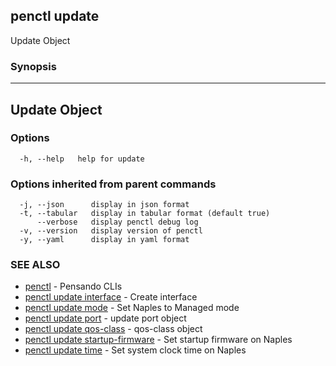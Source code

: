 ## penctl update

Update Object

### Synopsis



---------------
 Update Object 
---------------


### Options

```
  -h, --help   help for update
```

### Options inherited from parent commands

```
  -j, --json      display in json format
  -t, --tabular   display in tabular format (default true)
      --verbose   display penctl debug log
  -v, --version   display version of penctl
  -y, --yaml      display in yaml format
```

### SEE ALSO
* [penctl](penctl.md)	 - Pensando CLIs
* [penctl update interface](penctl_update_interface.md)	 - Create interface
* [penctl update mode](penctl_update_mode.md)	 - Set Naples to Managed mode
* [penctl update port](penctl_update_port.md)	 - update port object
* [penctl update qos-class](penctl_update_qos-class.md)	 - qos-class object
* [penctl update startup-firmware](penctl_update_startup-firmware.md)	 - Set startup firmware on Naples
* [penctl update time](penctl_update_time.md)	 - Set system clock time on Naples

